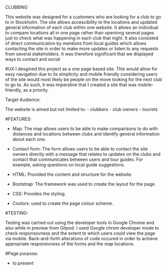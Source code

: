 CLUBBING

This website was designed for a customers who are looking for a club to go to in Stockholm. The site allows accescibility to the locations and updated general information of each club within one website. It allows an individual to compare locations all in one page rather than openinng several pages just to check what was happening in each club that night. It also consisted of direct communication by mentions from local guides which allows contacting the site in order to make more updates or listen to any requests from several stakeholders. It was therefore significant that we displayed ways to contact and social 

#UX I desgined this project as a one page based site. This would allow for easy navigation due to its simplicity and mobile friendly considering users of the site would most likely be people on the move looking for the next club to go to. As such, it was imperative that I created a site that was mobile-friendly, as a priority. 

Target Audience:

 The website is aimed but not limited to:
	- clubbers
	- club owners
	- tourists
  
  
  #FEATURES:
  
  - Map: The map allows users to be able to make comparisons to do with distances and locations between clubs and identify general information about each one. 
  - Contact form: The form allows users to be able to contact the site owners directly with a message that relates to updates on the clubs and contact that communicates between users and tour guides. For example, asking questions on local guide suggestions. 
  
  - HTML: Provided the content and structure for the website.
  - Bootstrap: The framework was used to create the layout for the page. 
  - CSS: Provides the styling.
  - Coolors: used to create the page colour scheme. 
  
  #TESTING:

Testing was carried out using the developer tools in Google Chrome and also while in preview from Gitpod. I used Google chrom developer mode to check responsovness and the extent to which users could view the page via mobile. Back-and-forth alterations of code occured in order to achieve appropriate responsivness of the forms and the map locations. 

#Page purpose:
 - to present 
